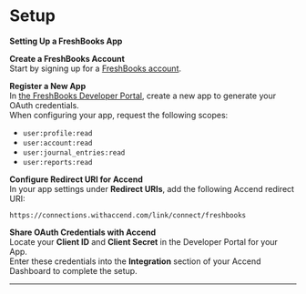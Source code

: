 # Setup

**Setting Up a FreshBooks App**

**Create a FreshBooks Account**\
Start by signing up for a [FreshBooks account](https://www.freshbooks.com/).

**Register a New App**\
In [the FreshBooks Developer Portal](https://my.freshbooks.com/#/developer), create a new app to generate your OAuth credentials.\
When configuring your app, request the following scopes:

* `user:profile:read`
* `user:account:read`
* `user:journal_entries:read`
* `user:reports:read`

**Configure Redirect URI for Accend**\
In your app settings under **Redirect URIs**, add the following Accend redirect URI:

```
https://connections.withaccend.com/link/connect/freshbooks
```

**Share OAuth Credentials with Accend**\
Locate your **Client ID** and **Client Secret** in the Developer Portal for your App.\
Enter these credentials into the **Integration** section of your Accend Dashboard to complete the setup.

***
